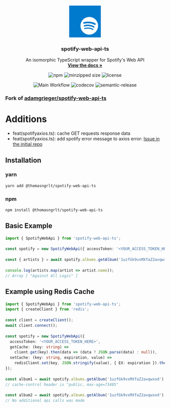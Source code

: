 <p align="center">
  <a href="https://github.com/thomas-Negrault/spotify-web-api-ts">
    <img src="assets/logo.svg" height="100">
  </a>

  <h3 align="center">spotify-web-api-ts</h3>

  <p align="center">
    An isomorphic TypeScript wrapper for Spotify's Web API
    <br />
    <a href="https://thomas-negrault.github.io/spotify-web-api-ts/"><strong>View the docs »</strong></a>
    <br />
    <p align="center">
          <img alt="npm" src="https://badgen.net/npm/v/@thomasngrlt/spotify-web-api-ts"/>
      <img alt="minzipped size" src="https://badgen.net/bundlephobia/minzip/@thomasngrlt/spotify-web-api-ts">
      <img alt="license" src="https://badgen.net/github/license/thomas-Negrault/spotify-web-api-ts">
    </p>
    <p align="center">
      <img alt="Main Workflow" src="https://github.com/Thomas-Negrault/spotify-web-api-ts/actions/workflows/main-workflow.yml/badge.svg?branch=main"/>
      <img alt="codecov" src="https://codecov.io/gh/thomas-Negrault/spotify-web-api-ts/branch/main/graph/badge.svg"/>
      <img alt="semantic-release" src="https://img.shields.io/badge/%20%20%F0%9F%93%A6%F0%9F%9A%80-semantic--release-e10079.svg">
    </p>
  </p>
</p>

### Fork of [adamgrieger/spotify-web-api-ts](https://github.com/adamgrieger/spotify-web-api-ts)

# Additions

- feat(spotifyaxios.ts): cache GET requests response data
- feat(spotifyaxios.ts): add spotify error message to axios error: [Issue in the initial repo](https://github.com/thomas-Negrault/spotify-web-api-ts/pull/39)

## Installation

### yarn

```sh
yarn add @thomasngrlt/spotify-web-api-ts
```

### npm

```sh
npm install @thomasngrlt/spotify-web-api-ts
```

## Basic Example

```typescript
import { SpotifyWebApi } from 'spotify-web-api-ts';

const spotify = new SpotifyWebApi({ accessToken: '<YOUR_ACCESS_TOKEN_HERE>' });

const { artists } = await spotify.albums.getAlbum('1uzfGk9vxMXfaZ2avqwxod');

console.log(artists.map(artist => artist.name));
// Array [ "Against All Logic" ]
```

## Example using Redis Cache

```typescript
import { SpotifyWebApi } from 'spotify-web-api-ts';
import { createClient } from 'redis';

const client = createClient();
await client.connect();

const spotify = new SpotifyWebApi({
  accessToken: '<YOUR_ACCESS_TOKEN_HERE>',
  getCache: (key: string) =>
    client.get(key).then(data => (data ? JSON.parse(data) : null)),
  setCache: (key: string, expiration, value) =>
    redisClient.set(key, JSON.stringify(value), { EX: expiration }).then(),
});

const album1 = await spotify.albums.getAlbum('1uzfGk9vxMXfaZ2avqwxod');
// cache-control header is "public, max-age=73485"

const album2 = await spotify.albums.getAlbum('1uzfGk9vxMXfaZ2avqwxod');
// No additional api calls was made
```
